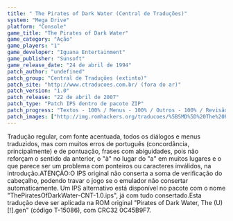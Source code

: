 ```yaml
---
title: " The Pirates of Dark Water (Central de Traduções)"
system: "Mega Drive"
platform: "Console"
game_title: "The Pirates of Dark Water"
game_category: "Ação"
game_players: "1"
game_developer: "Iguana Entertainment"
game_publisher: "Sunsoft"
game_release_date: "24 de abril de 1994"
patch_author: "undefined"
patch_group: "Central de Traduções (extinto)"
patch_site: "http://www.ctraducoes.com.br/ (fora do ar)"
patch_version: "1.0"
patch_release: "22 de abril de 2007"
patch_type: "Patch IPS dentro de pacote ZIP"
patch_progress: "Textos - 100% / Menus - 100% / Outros - 100% / Revisão - 100% / Acentos - 100% / Gráficos - 90%"
patch_images: ["http://img.romhackers.org/traducoes/%5BSMD%5D%20The%20Pirates%20of%20Dark%20Water%20-%20CT%20-%201.png","http://img.romhackers.org/traducoes/%5BSMD%5D%20The%20Pirates%20of%20Dark%20Water%20-%20CT%20-%202.png","http://img.romhackers.org/traducoes/%5BSMD%5D%20The%20Pirates%20of%20Dark%20Water%20-%20CT%20-%203.png"]
---
```

Tradução regular, com fonte acentuada, todos os diálogos e menus traduzidos, mas com muitos erros de português (concordância, principalmente) e de pontuação, frases com abiguidades, pois não reforçam o sentido da anterior, o "à" no lugar do "a" em muitos lugares e o que parece ser um problema com ponteiros ou caracteres inválidos, na introdução.ATENÇÃO:O IPS original não conserta a soma de verificação do cabeçalho, podendo travar o jogo se o emulador não consertar automaticamente. Um IPS alternativo está disponível no pacote com o nome "ThePiratesOfDarkWater-CNT-1.0.ips", já com tudo consertado.Esta tradução deve ser aplicada na ROM original "Pirates of Dark Water, The (U) [!].gen" (código T-15086), com CRC32 0C45B9F7.